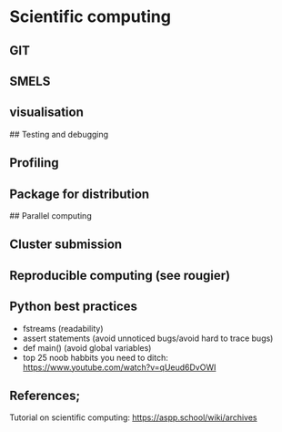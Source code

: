 

# Scientific computing

## GIT

## SMELS

## visualisation

## Testing and debugging

## Profiling

## Package for distribution

## Parallel computing

## Cluster submission

## Reproducible computing (see rougier)

## Python best practices

- fstreams (readability)
- assert statements (avoid unnoticed bugs/avoid hard to trace bugs)
- def main() (avoid global variables)
- top 25 noob habbits you need to ditch: https://www.youtube.com/watch?v=qUeud6DvOWI


## References;

Tutorial on scientific computing:
https://aspp.school/wiki/archives
